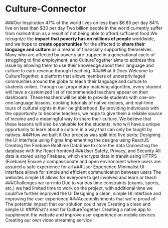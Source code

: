 # Culture-Connector

###Our Inspiration
47% of the world lives on less than $6.85 per day
84% live on less than $30 per day
Two billion people in the world currently suffer from malnutrition as a result of not being able to afford sufficient food
We recognize the **impact that poverty has on millions of people** worldwide, and we hope to **create opportunities** for the affected to **share their language and culture** as a means of financially supporting themselves. Many who are affected by poverty are trapped in a generational cycle of struggling to find employment, and CultureTogether aims to address this issue by allowing them to use their knowledge about their language and culture to earn revenue through teaching.
###What it Does
Welcome to CultureTogether, a platform that allows members of underprivileged communities around the globe to teach their language and culture to students online. Through our proprietary matching algorithm, every student will have a customized list of recommended teachers appear on their dashboard. These teachers will be able to provide students with one-on-one language lessons, cooking tutorials of native recipes, and real-time tours of cultural sights in their neighborhood. By providing individuals with the opportunity to become teachers, we hope to give them a reliable source of income and a meaningful way to share their culture. We believe that these lessons will also be valuable for the students, who will have a unique opportunity to learn about a culture in a way that can only be taught by natives.
###How we built it
Our process was split into five parts:
Designing the UI interface using Figma
Implementing the designs using ReactJS
Creating the Firebase Realtime Database to store the data
Connecting the database with the React frontend
###User Safety, Privacy, and Security
All data is stored using Firebase, which encrypts data in transit using HTTPS (Firebase)
Ensure a compassionate and open environment where users are assured a safe experience for all
###User Experience
Minimalist UI interface allows for simple and efficient communication between users
The websites simple UI allows for everyone to get involved and learn or teach
###Challenges we ran into
Due to various time constraints (exams, sports, etc.) we had limited time to work on the project, with additional time we could've further improved the UI
Designing a clean, simple UI interface and improving the user experience
###Accomplishments that we're proud of
The potential impact that our solution could have
Creating a clean and simple UI
###What's next for CultureTogether
Creating a native app to supplement the website and improve user experience on mobile devices
Creating our own video streaming service

